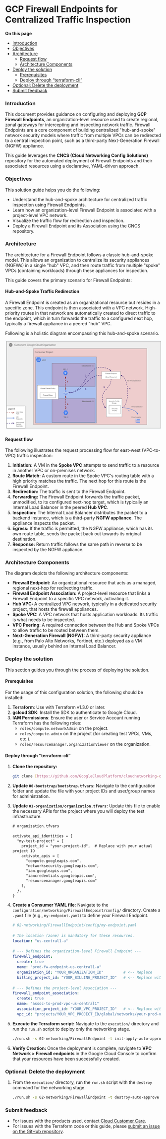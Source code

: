 # GCP Firewall Endpoints for Centralized Traffic Inspection

**On this page**

- [Introduction](#introduction)
- [Objectives](#objectives)
- [Architecture](#architecture)
  - [Request flow](#request-flow)
  - [Architecture Components](#architecture-components)
- [Deploy the solution](#deploy-the-solution)
  - [Prerequisites](#prerequisites)
  - [Deploy through “terraform-cli”](#deploy-through-terraform-cli)
- [Optional: Delete the deployment](#optional-delete-the-deployment)
- [Submit feedback](#submit-feedback)

### Introduction

This document provides guidance on configuring and deploying **GCP Firewall Endpoints**, an organization-level resource used to create regional, zonal gateways for intercepting and inspecting network traffic. Firewall Endpoints are a core component of building centralized "hub-and-spoke" network security models where traffic from multiple VPCs can be redirected to a central inspection point, such as a third-party Next-Generation Firewall (NGFW) appliance.

This guide leverages the **CNCS (Cloud Networking Config Solutions)** repository for the automated deployment of Firewall Endpoints and their associated resources using a declarative, YAML-driven approach.

### Objectives

This solution guide helps you do the following:

* Understand the hub-and-spoke architecture for centralized traffic inspection using Firewall Endpoints.
* Learn how an organization-level Firewall Endpoint is associated with a project-level VPC network.
* Visualize the traffic flow for redirection and inspection.
* Deploy a Firewall Endpoint and its Association using the CNCS repository.

### Architecture

The architecture for a Firewall Endpoint follows a classic hub-and-spoke model. This allows an organization to centralize its security appliances (NGFWs) in a single "hub" VPC, and then route traffic from multiple "spoke" VPCs (containing workloads) through these appliances for inspection.

This guide covers the primary scenario for Firewall Endpoints:

#### Hub-and-Spoke Traffic Redirection

A Firewall Endpoint is created as an organizational resource but resides in a specific zone. This endpoint is then associated with a VPC network. High-priority routes in that network are automatically created to direct traffic to the endpoint, which in turn forwards the traffic to a configured next hop, typically a firewall appliance in a peered "hub" VPC.

Following is a holistic diagram encompassing this hub-and-spoke scenario.

<img src="./images/Firewall-Endpoints.png" alt="Firewall Endpoint Hub-and-Spoke Architecture"/>

#### Request flow

The following illustrates the request processing flow for east-west (VPC-to-VPC) traffic inspection:

1.  **Initiation:** A VM in the **Spoke VPC** attempts to send traffic to a resource in another VPC or on-premises network.
2.  **Route Match:** A custom route in the Spoke VPC's routing table with a high priority matches the traffic. The next hop for this route is the Firewall Endpoint.
3.  **Redirection:** The traffic is sent to the Firewall Endpoint.
4.  **Forwarding:** The Firewall Endpoint forwards the traffic packet, unmodified, to its configured next-hop target, which is typically an Internal Load Balancer in the peered **Hub VPC**.
5.  **Inspection:** The Internal Load Balancer distributes the packet to a backend instance, which is a third-party **NGFW appliance**. The appliance inspects the packet.
6.  **Egress:** If the traffic is permitted, the NGFW appliance, which has its own route table, sends the packet back out towards its original destination.
7.  **Response:** Return traffic follows the same path in reverse to be inspected by the NGFW appliance.

### Architecture Components

The diagram depicts the following architecture components:

* **Firewall Endpoint:** An organizational resource that acts as a managed, regional next-hop for redirecting traffic.
* **Firewall Endpoint Association:** A project-level resource that links a Firewall Endpoint to a specific VPC network, activating it.
* **Hub VPC:** A centralized VPC network, typically in a dedicated security project, that hosts the firewall appliances.
* **Spoke VPC:** A VPC network that hosts application workloads. Its traffic is what needs to be inspected.
* **VPC Peering:** A required connection between the Hub and Spoke VPCs to allow traffic to be routed between them.
* **Next-Generation Firewall (NGFW):** A third-party security appliance (e.g., from Palo Alto Networks, Fortinet, etc.) deployed as a VM instance, usually behind an Internal Load Balancer.

### Deploy the solution

This section guides you through the process of deploying the solution.

#### Prerequisites

For the usage of this configuration solution, the following should be installed:

1.  **Terraform**: Use with Terraform v1.3.0 or later.
2.  **gcloud SDK**: Install the SDK to authenticate to Google Cloud.
3.  **IAM Permissions**: Ensure the user or Service Account running Terraform has the following roles:
    * `roles/compute.networkAdmin` on the project.
    * `roles/compute.admin` on the project (for creating test VPCs, VMs, etc.).
    * `roles/resourcemanager.organizationViewer` on the organization.

#### Deploy through “terraform-cli”

1.  **Clone the repository:**
    ```bash
    git clone [https://github.com/GoogleCloudPlatform/cloudnetworking-config-solutions.git](https://github.com/GoogleCloudPlatform/cloudnetworking-config-solutions.git)
    ```

2.  **Update `00-bootstrap/bootstrap.tfvars`:** Navigate to the configuration folder and update the file with your project IDs and user/group names for administration.

3.  **Update `01-organization/organization.tfvars`:** Update this file to enable the necessary APIs for the project where you will deploy the test infrastructure.
    ```hcl
    # organization.tfvars
    
    activate_api_identities = {
      "my-test-project" = {
        project_id = "your-project-id",  # Replace with your actual project ID
        activate_apis = [
          "compute.googleapis.com",
          "networksecurity.googleapis.com",
          "iam.googleapis.com",
          "iamcredentials.googleapis.com",
          "resourcemanager.googleapis.com"
        ],
      },
    }
    ```

4.  **Create a Consumer YAML file:** Navigate to the `configuration/networking/FirewallEndpoint/config/` directory. Create a `.yaml` file (e.g., `my-endpoint.yaml`) to define your Firewall Endpoint.
    ```yaml
    # 02-networking/FirewallEndpoint/config/my-endpoint.yaml
    
    # The location (zone) is mandatory for these resources.
    location: "us-central1-a"

    # --- Defines the organization-level Firewall Endpoint ---
    firewall_endpoint:
      create: true
      name: "prod-fw-endpoint-us-central1-a"
      organization_id: "YOUR_ORGANIZATION_ID"         # <-- Replace
      billing_project_id: "YOUR_BILLING_PROJECT_ID"   # <-- Replace with project to bill

    # --- Defines the project-level Association ---
    firewall_endpoint_association:
      create: true
      name: "assoc-to-prod-vpc-us-central1"
      association_project_id: "YOUR_VPC_PROJECT_ID"   # <-- Replace with project containing VPC
      vpc_id: "projects/YOUR_VPC_PROJECT_ID/global/networks/your-prod-vpc" # <-- Replace
    ```

5.  **Execute the Terraform script:** Navigate to the `execution/` directory and run the `run.sh` script to deploy only the networking stage.
    ```bash
    ./run.sh -s 02-networking/FirewallEndpoint -t init-apply-auto-approve
    ```

6.  **Verify Creation:** Once the deployment is complete, navigate to **VPC Network > Firewall endpoints** in the Google Cloud Console to confirm that your resources have been successfully created.

### Optional: Delete the deployment

1.  From the `execution/` directory, run the `run.sh` script with the `destroy` command for the networking stage.
    ```bash
    ./run.sh -s 02-networking/FirewallEndpoint -t destroy-auto-approve
    ```

### Submit feedback

* For issues with the products used, contact [Cloud Customer Care](https://cloud.google.com/support-hub).
* For issues with the Terraform code or this guide, please [submit an issue on the GitHub repository](https://github.com/GoogleCloudPlatform/cloudnetworking-config-solutions/issues).